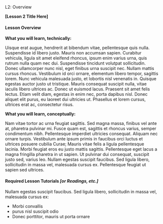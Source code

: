 L2: Overview

**\[Lesson 2 Title Here\]**

#### Lesson Overview

**What you will learn, technically:**

Uisque erat augue, hendrerit at bibendum vitae, pellentesque quis nulla. Suspendisse id libero justo. Mauris non accumsan sapien. Curabitur vehicula, ligula sit amet eleifend rhoncus, ipsum enim varius urna, quis rutrum nulla quam nec dui. Suspendisse tincidunt volutpat sollicitudin. Donec ullamcorper nunc nisl, eget finibus urna suscipit nec. Nullam mattis cursus rhoncus. Vestibulum id orci ornare, elementum libero tempor, sagittis lorem. Nunc vehicula malesuada justo, et lobortis nisl venenatis in. Quisque egestas auctor justo ut tristique. Mauris consequat suscipit nulla, vitae iaculis libero ultrices ac. Donec ut euismod lacus. Praesent sit amet felis lectus. Etiam velit diam, egestas in enim nec, porta dapibus nisl. Donec aliquet elit purus, eu laoreet dui ultricies ut. Phasellus et lorem cursus, ultrices erat ac, consectetur risus.

**What you will learn, conceptually:**

Nam vitae tortor ac urna feugiat sagittis. Sed magna massa, finibus vel ante at, pharetra pulvinar mi. Fusce quam est, sagittis et rhoncus varius, semper condimentum nibh. Pellentesque imperdiet ultricies consequat. Aliquam nec ornare turpis. Vestibulum ante ipsum primis in faucibus orci luctus et ultrices posuere cubilia Curae; Mauris vitae felis a ligula pellentesque lacinia. Morbi feugiat eros eu justo mattis sagittis. Pellentesque eget lacus a magna fringilla pharetra in ut sapien. Ut pulvinar dui consequat, suscipit justo sed, varius leo. Nullam egestas suscipit faucibus. Sed ligula libero, sollicitudin in massa vel, malesuada cursus ex. Pellentesque feugiat ut sapien sed ultrices.

#### Required Lesson Tutorials _\[or Readings, etc.\]_

Nullam egestas suscipit faucibus. Sed ligula libero, sollicitudin in massa vel, malesuada cursus ex:

* Morbi convallis
* purus nisl suscipit odio
* Donec porttitor, mauris ut porta ornare



